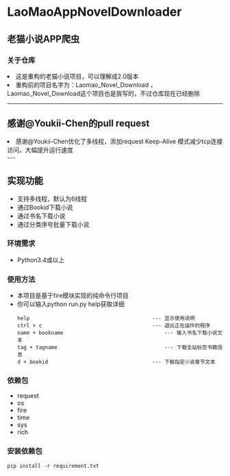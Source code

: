 # LaoMaoAppNovelDownloader
## 老猫小说APP爬虫 

### 关于仓库
<li>这是重构的老猫小说项目，可以理解成2.0版本</li>
<li>重构前的项目名字为：Laomao_Novel_Download ，Laomao_Novel_Download这个项目也是我写的，不过仓库现在已经删除</li>

---

## 感谢@Youkii-Chen的pull request
<li>感谢@Youkii-Chen优化了多线程，添加request Keep-Alive 模式减少tcp连接访问，大幅提升运行速度</li>
---

## 实现功能
<ul>
<li>支持多线程，默认为6线程</li>
<li>通过Bookid下载小说</li>
<li>通过书名下载小说</li>
<li>通过分类序号批量下载小说</li>
</ul>

### 环境需求

<ul>

<li>Python3.4或以上</li>

</ul>

### 使用方法
<ul>
<li>本项目是基于fire模块实现的纯命令行项目</li>
<li>你可以输入python run.py help获取详细</li>

```
help										--- 显示使用说明
ctrl + c									--- 退出正在运作的程序
name + bookname									--- 输入书名下载小说文本
tag + tagname									--- 下载全站标签书籍信息
d + bookid									--- 下载指定小说章节文本
``` 
</ul>

### 依赖包

<ul>

<li>request</li>

<li>os</li>

<li>fire</li>
  
<li>time</li>

<li>sys</li>

<li>rich</li>

  
</ul>

### 安装依赖包

`pip install -r requirement.txt`

